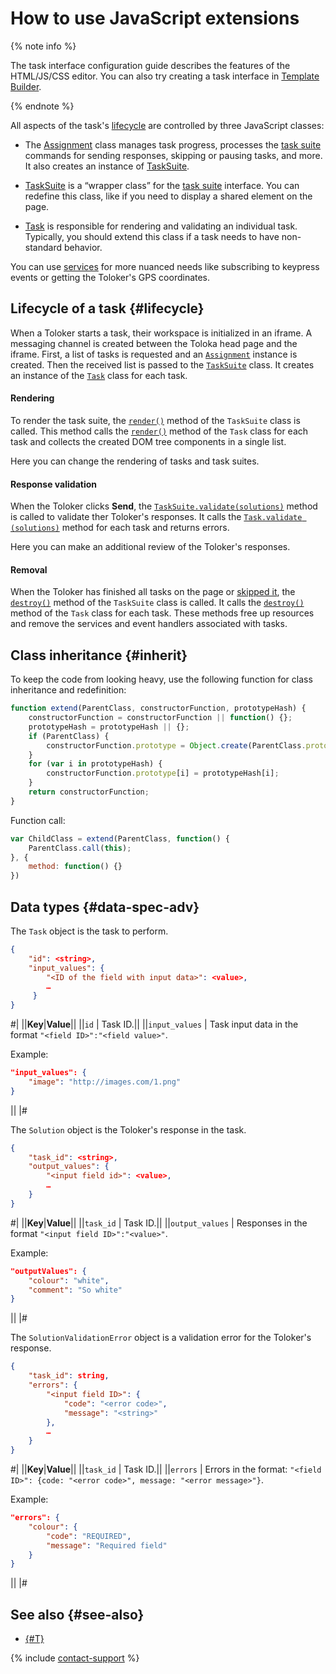 # How to use JavaScript extensions

{% note info %}

The task interface configuration guide describes the features of the HTML/JS/CSS editor. You can also try creating a task interface in [Template Builder](../../template-builder/index.md).

{% endnote %}

All aspects of the task's [lifecycle](#lifecycle) are controlled by three JavaScript classes:

- The [Assignment](js/assignment.md) class manages task progress, processes the [task suite](../../glossary.md#task-suite) commands for sending responses, skipping or pausing tasks, and more. It also creates an instance of [TaskSuite](js/tasksuite.md).

- [TaskSuite](js/tasksuite.md) is a “wrapper class” for the [task suite](../../glossary.md#task-suite) interface. You can redefine this class, like if you need to display a shared element on the page.

- [Task](js/task.md) is responsible for rendering and validating an individual task. Typically, you should extend this class if a task needs to have non-standard behavior.

You can use [services](js/services.md) for more nuanced needs like subscribing to keypress events or getting the Toloker's GPS coordinates.

## Lifecycle of a task {#lifecycle}

When a Toloker starts a task, their workspace is initialized in an iframe. A messaging channel is created between the Toloka head page and the iframe. First, a list of tasks is requested and an [`Assignment`](js/assignment.md) instance is created. Then the received list is passed to the [`TaskSuite`](js/tasksuite.md) class. It creates an instance of the [`Task`](js/task.md) class for each task.

#### Rendering

To render the task suite, the [`render()`](js/tasksuite.md#render) method of the `TaskSuite` class is called. This method calls the [`render()`](js/task.md#render) method of the `Task` class for each task and collects the created DOM tree components in a single list.

Here you can change the rendering of tasks and task suites.

#### Response validation

When the Toloker clicks **Send**, the [`TaskSuite.validate(solutions)`](js/tasksuite.md#validate) method is called to validate ther Toloker's responses. It calls the [`Task.validate (solutions)`](js/task.md#validate) method for each task and returns errors.

Here you can make an additional review of the Toloker's responses.

#### Removal

When the Toloker has finished all tasks on the page or [skipped it](pool_statistic-pool.md#skipped-tasks), the [`destroy()`](js/tasksuite.md#destroy) method of the `TaskSuite` class is called. It calls the [`destroy()`](js/task.md#destroy) method of the `Task` class for each task. These methods free up resources and remove the services and event handlers associated with tasks.

## Class inheritance {#inherit}

To keep the code from looking heavy, use the following function for class inheritance and redefinition:

```javascript
function extend(ParentClass, constructorFunction, prototypeHash) {
    constructorFunction = constructorFunction || function() {};
    prototypeHash = prototypeHash || {};
    if (ParentClass) {
        constructorFunction.prototype = Object.create(ParentClass.prototype);
    }
    for (var i in prototypeHash) {
        constructorFunction.prototype[i] = prototypeHash[i];
    }
    return constructorFunction;
}
```

Function call:

```javascript
var ChildClass = extend(ParentClass, function() {
    ParentClass.call(this);
}, {
    method: function() {}
})
```

## Data types {#data-spec-adv}

The `Task` object is the task to perform.

```json
{
    "id": <string>,
    "input_values": {
        "<ID of the field with input data>": <value>,
        …
     }
}
```

#|
||**Key**|**Value**||
||`id` | Task ID.||
||`input_values` | Task input data in the format `"<field ID>":"<field value>"`.

Example:

```json
"input_values": {
    "image": "http://images.com/1.png"
}
```
||
|#

The `Solution` object is the Toloker's response in the task.

```json
{
    "task_id": <string>,
    "output_values": {
        "<input field id>": <value>,
        …
    }
}
```

#|
||**Key**|**Value**||
||`task_id` | Task ID.||
||`output_values` | Responses in the format `"<input field ID>":"<value>"`.

Example:

```json
"outputValues": {
    "colour": "white",
    "comment": "So white"
}
```
||
|#

The `SolutionValidationError` object is a validation error for the Toloker's response.

```json
{
    "task_id": string,
    "errors": {
        "<input field ID>": {
            "code": "<error code>",
            "message": "<string>"
        },
        …
    }
}
```

#|
||**Key**|**Value**||
||`task_id` | Task ID.||
||`errors` | Errors in the format: `"<field ID>": {code: "<error code>", message: "<error message>"}`.

Example:

```json
"errors": {
    "colour": {
        "code": "REQUIRED",
        "message": "Required field"
    }
}
```

||
|#

## See also {#see-also}

- [{#T}](spec.md)

{% include [contact-support](../_includes/contact-support.md) %}